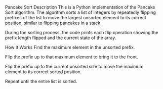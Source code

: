 Pancake Sort
Description
This is a Python implementation of the Pancake Sort algorithm. The algorithm sorts a list of integers by repeatedly flipping prefixes of the list to move the largest unsorted element to its correct position, similar to flipping pancakes in a stack.

During the sorting process, the code prints each flip operation showing the prefix length flipped and the current state of the array.

How It Works
Find the maximum element in the unsorted prefix.

Flip the prefix up to that maximum element to bring it to the front.

Flip the prefix up to the current unsorted size to move the maximum element to its correct sorted position.

Repeat until the entire list is sorted.
